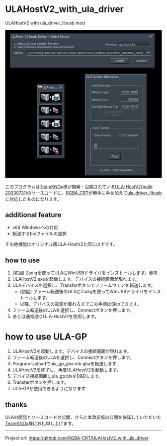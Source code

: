 # ULAHostV2_with_ula_driver
ULAHostV2 with ula_driver_libusb mod

![img](ss.png)

このプログラムは[TeamKNOx](http://www2.teamknox.com/)様が開発・公開されている[ULA-HostV2(build 20030731)](http://www2.teamknox.com/teamknox_old/ula/ula.html)のソースコードに、[RGBA_CRT](https://github.com/RGBA-CRT)が勝手に手を加えて[ula_driver_libusb](https://github.com/RGBA-CRT/ula_driver_libusb)に対応したものになります。

## additional feature
+ x64 Windowsへの対応
+ 転送するbixファイルの選択

その他機能はオリジナル版ULA-HostV2と同じはずです。

## how to use
1. (初回) Zadigを使ってULAにWinUSBドライバをインストールします。[参考](https://github.com/RGBA-CRT/ula_driver_libusb)
1. ULAHostV2.exeを起動します。デバイスの接続画面が現れます。
1. ULAデバイスを選択し、Transfarボタンでファームウェアを転送します。
   + (初回) ファーム転送後のULAにZadigを使ってWinUSBドライバをインストールします。
   + 以降、デバイスの電源が着れるまでこの手順はSkipできます。
1. ファーム転送後のULAを選択し、Connectボタンを押します。
1. あとは通常通りULA-HostV2を使用します。

# how to use ULA-GP
1. ULAHostV2を起動します。デバイスの接続画面が現れます。
1. ファーム転送後のULAを選択し、Connectボタンを押します。
1. Program Uploadでula_gp_gba.mb.gbaを転送します
1. ULAHostV2を終了し、再度ULAHostV2を起動します。
1. デバイス接続画面にula_gp.bixをD&Dします。
1. Transferボタンを押します。
1. ULA-GPが使用できるようになります

## thanks
ULAの開発とソースコードの公開、さらに本改変版の公開を快諾していただいた[TeamKNOx](http://www2.teamknox.com/)様にお礼申し上げます。

----
Project url: https://github.com/RGBA-CRT/ULAHostV2_with_ula_driver